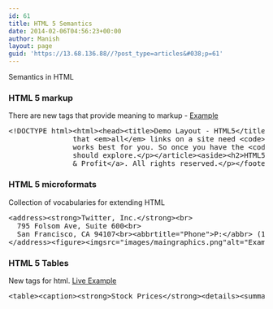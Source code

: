 ```yaml
---
id: 61
title: HTML 5 Semantics
date: 2014-02-06T04:56:23+00:00
author: Manish
layout: page
guid: 'https://13.68.136.88//?post_type=articles&#038;p=61'
---
```

<div class="span9" id="main_content">
<p class="lead">Semantics in HTML</p>

<h3>HTML 5 markup</h3>
There are new tags that provide meaning to markup - <a title="HTML5, for Fun &amp;	Profit" href="https://13.68.136.88//html5-for-fun-profit/" target="_blank" rel="noopener noreferrer">Example</a>
<pre class="prettyprint lang-html prettyprinted"><span class="dec">&lt;!DOCTYPE html&gt;</span><span class="tag">&lt;html&gt;</span><span class="tag">&lt;head&gt;</span><span class="tag">&lt;title&gt;</span><span class="pln">Demo Layout - HTML5</span><span class="tag">&lt;/title&gt;</span><span class="tag">&lt;link</span><span class="atn">href</span><span class="pun">=</span><span class="atv">"../../css/bootstrap.css"</span><span class="atn">rel</span><span class="pun">=</span><span class="atv">"stylesheet"</span><span class="tag">&gt;</span><span class="tag">&lt;head&gt;</span><span class="tag">&lt;body&gt;</span><span class="tag">&lt;header&gt;</span><span class="tag">&lt;h1&gt;&lt;abbr</span><span class="atn">title</span><span class="pun">=</span><span class="atv">"Hypertext Markup Language"</span><span class="tag">&gt;</span><span class="pln">HTML</span><span class="tag">&lt;/abbr&gt;</span><span class="pln">5, for Fun &amp;	Profit</span><span class="tag">&lt;/h1&gt;</span><span class="tag">&lt;nav&gt;</span><span class="tag">&lt;ul&gt;</span><span class="tag">&lt;li&gt;&lt;a</span><span class="atn">href</span><span class="pun">=</span><span class="atv">"/Archive/"</span><span class="tag">&gt;</span><span class="pln">Archive</span><span class="tag">&lt;/a&gt;&lt;/li&gt;</span><span class="tag">&lt;li&gt;&lt;a</span><span class="atn">href</span><span class="pun">=</span><span class="atv">"/About/"</span><span class="tag">&gt;</span><span class="pln">About</span><span class="tag">&lt;/a&gt;&lt;/li&gt;</span><span class="tag">&lt;/ul&gt;</span><span class="tag">&lt;/nav&gt;</span><span class="tag">&lt;/header&gt;</span><span class="tag">&lt;article&gt;</span><span class="tag">&lt;h2&gt;&lt;code&gt;</span><span class="pln">nav</span><span class="tag">&lt;/code&gt;</span><span class="pln"> Isn't for </span><span class="tag">&lt;em&gt;</span><span class="pln">All</span><span class="tag">&lt;/em&gt;</span><span class="pln"> Links</span><span class="tag">&lt;/h2&gt;</span><span class="tag">&lt;p&gt;</span><span class="pln">Though the </span><span class="tag">&lt;code&gt;</span><span class="pln">nav</span><span class="tag">&lt;/code&gt;</span><span class="pln"> element often contains links, that doesn't mean
			   that </span><span class="tag">&lt;em&gt;</span><span class="pln">all</span><span class="tag">&lt;/em&gt;</span><span class="pln"> links on a site need </span><span class="tag">&lt;code&gt;</span><span class="pln">nav</span><span class="tag">&lt;/code&gt;</span><span class="pln">.</span><span class="tag">&lt;/p&gt;</span><span class="tag">&lt;/article&gt;</span><span class="tag">&lt;article&gt;</span><span class="tag">&lt;h2&gt;</span><span class="pln">You've Got the </span><span class="tag">&lt;code&gt;</span><span class="pln">DOCTYPE</span><span class="tag">&lt;/code&gt;</span><span class="pln">. Now What?</span><span class="tag">&lt;/h2&gt;</span><span class="tag">&lt;p&gt;</span><span class="pln">HTML5 isn't an all or nothing proposition. You can pick and choose what
			   works best for you. So once you have the </span><span class="tag">&lt;code&gt;</span><span class="pln">DOCTYPE</span><span class="tag">&lt;/code&gt;</span><span class="pln"> in place, you
			   should explore.</span><span class="tag">&lt;/p&gt;</span><span class="tag">&lt;/article&gt;</span><span class="tag">&lt;aside&gt;</span><span class="tag">&lt;h2&gt;</span><span class="pln">HTML5 Elsewhere</span><span class="tag">&lt;/h2&gt;</span><span class="tag">&lt;p&gt;</span><span class="pln">Feed your HTML5 fix with resources from our partners:</span><span class="tag">&lt;/p&gt;</span><span class="tag">&lt;ul&gt;</span><span class="tag">&lt;li&gt;&lt;a</span><span class="atn">href</span><span class="pun">=</span><span class="atv">"http://lovinghtml5.com"</span><span class="tag">&gt;</span><span class="pln">Loving HTML5</span><span class="tag">&lt;/a&gt;&lt;/li&gt;</span><span class="tag">&lt;li&gt;&lt;a</span><span class="atn">href</span><span class="pun">=</span><span class="atv">"http://semanticsally.com"</span><span class="tag">&gt;</span><span class="pln">Semantic Sally</span><span class="tag">&lt;/a&gt;&lt;/li&gt;</span><span class="tag">&lt;/ul&gt;</span><span class="tag">&lt;/aside&gt;</span><span class="tag">&lt;footer&gt;</span><span class="tag">&lt;p&gt;</span><span class="pln">Copyright © 2011 </span><span class="tag">&lt;a</span><span class="atn">href</span><span class="pun">=</span><span class="atv">"http://html5funprofit.com"</span><span class="tag">&gt;</span><span class="pln">HTM5, for Fun
			   &amp; Profit</span><span class="tag">&lt;/a&gt;</span><span class="pln">. All rights reserved.</span><span class="tag">&lt;/p&gt;</span><span class="tag">&lt;/footer&gt;</span><span class="tag">&lt;script</span><span class="atn">src</span><span class="pun">=</span><span class="atv">"../../js/jquery.js"</span><span class="tag">&gt;&lt;/script&gt;</span><span class="tag">&lt;script</span><span class="atn">src</span><span class="pun">=</span><span class="atv">"../../js/bootstrap.js"</span><span class="tag">&gt;&lt;/script&gt;</span><span class="tag">&lt;/body&gt;</span><span class="tag">&lt;/html&gt;</span></pre>
<h3>HTML 5 microformats</h3>
Collection of vocabularies for extending HTML
<pre class="prettyprint lang-html prettyprinted"><span class="tag">&lt;address&gt;</span><span class="tag">&lt;strong&gt;</span><span class="pln">Twitter, Inc.</span><span class="tag">&lt;/strong&gt;&lt;br&gt;</span><span class="pln">
  795 Folsom Ave, Suite 600</span><span class="tag">&lt;br&gt;</span><span class="pln">
  San Francisco, CA 94107</span><span class="tag">&lt;br&gt;</span><span class="tag">&lt;abbr</span><span class="atn">title</span><span class="pun">=</span><span class="atv">"Phone"</span><span class="tag">&gt;</span><span class="pln">P:</span><span class="tag">&lt;/abbr&gt;</span><span class="pln"> (123) 456-7890
</span><span class="tag">&lt;/address&gt;</span><span class="tag">&lt;figure&gt;</span><span class="tag">&lt;img</span><span class="atn">src</span><span class="pun">=</span><span class="atv">"images/maingraphics.png"</span><span class="atn">alt</span><span class="pun">=</span><span class="atv">"Example screen shot"</span><span class="atn">title</span><span class="pun">=</span><span class="atv">"main graphics showing screenshot example"</span><span class="tag">&gt;</span><span class="tag">&lt;figcaption&gt;</span><span class="pln">Image with caption.</span><span class="tag">&lt;/figcaption&gt;</span><span class="tag">&lt;/figure&gt;</span></pre>
<h3>HTML 5 Tables</h3>
New tags for html. <a title="Accessible table" href="https://13.68.136.88//accessible-table/" target="_blank" rel="noopener noreferrer">Live Example</a>
<pre class="prettyprint lang-html prettyprinted"><span class="tag">&lt;table&gt;</span><span class="tag">&lt;caption&gt;</span><span class="tag">&lt;strong&gt;</span><span class="pln">Stock Prices</span><span class="tag">&lt;/strong&gt;</span><span class="tag">&lt;details&gt;</span><span class="tag">&lt;summary&gt;</span><span class="pln">Stock prices for 5 most volatile stock today</span><span class="tag">&lt;/summary&gt;</span><span class="tag">&lt;p&gt;</span><span class="pln">Today three stocks has gone up and two have gone down</span><span class="tag">&lt;/p&gt;</span><span class="tag">&lt;/details&gt;</span><span class="tag">&lt;/caption&gt;</span><span class="tag">&lt;thead&gt;</span><span class="tag">&lt;tr&gt;</span><span class="tag">&lt;th&gt;</span><span class="pln">Stock Code</span><span class="tag">&lt;/th&gt;</span><span class="tag">&lt;th&gt;</span><span class="pln">Open Price</span><span class="tag">&lt;/th&gt;</span><span class="tag">&lt;th&gt;</span><span class="pln">Close Price</span><span class="tag">&lt;/th&gt;</span><span class="tag">&lt;/tr&gt;</span><span class="tag">&lt;/thead&gt;</span><span class="tag">&lt;tfoot&gt;</span><span class="tag">&lt;tr&gt;</span><span class="tag">&lt;td&gt;&lt;/td&gt;</span><span class="tag">&lt;td&gt;</span><span class="pln">2 + </span><span class="tag">&lt;/td&gt;</span><span class="tag">&lt;td&gt;</span><span class="pln">3 +</span><span class="tag">&lt;/td&gt;</span><span class="tag">&lt;/tr&gt;</span><span class="tag">&lt;/tfoot&gt;</span><span class="tag">&lt;tbody&gt;</span><span class="tag">&lt;tr&gt;</span><span class="tag">&lt;td&gt;</span><span class="pln">Reliance</span><span class="tag">&lt;/td&gt;</span><span class="tag">&lt;td&gt;</span><span class="pln">2010</span><span class="tag">&lt;/td&gt;</span><span class="tag">&lt;td&gt;</span><span class="pln">2100</span><span class="tag">&lt;/td&gt;</span><span class="tag">&lt;/tr&gt;</span><span class="tag">&lt;tr&gt;</span><span class="tag">&lt;td&gt;</span><span class="pln">ITC</span><span class="tag">&lt;/td&gt;</span><span class="tag">&lt;td&gt;</span><span class="pln">342</span><span class="tag">&lt;/td&gt;</span><span class="tag">&lt;td&gt;</span><span class="pln">368</span><span class="tag">&lt;/td&gt;</span><span class="tag">&lt;/tr&gt;</span><span class="tag">&lt;tr&gt;</span><span class="tag">&lt;td&gt;</span><span class="pln">Maruti</span><span class="tag">&lt;/td&gt;</span><span class="tag">&lt;td&gt;</span><span class="pln">945</span><span class="tag">&lt;/td&gt;</span><span class="tag">&lt;td&gt;</span><span class="pln">973</span><span class="tag">&lt;/td&gt;</span><span class="tag">&lt;/tr&gt;</span><span class="tag">&lt;/tbody&gt;</span><span class="tag">&lt;/table&gt;</span></pre>
</div>